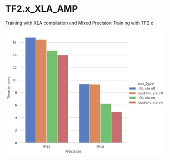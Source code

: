 # TF2.x_XLA_AMP
Training with XLA compilation and Mixed Precision Training with TF2.x

![](results.png)

